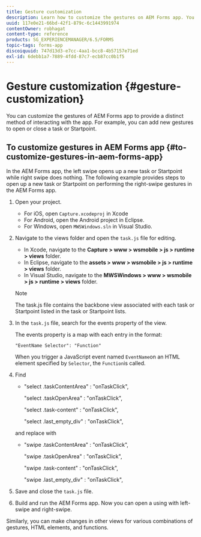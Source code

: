 ```yaml
---
title: Gesture customization
description: Learn how to customize the gestures on AEM Forms app. You can customize the gestures to provide a distinct method of interacting with the application.
uuid: 117e0e21-66bd-42f1-879c-6c1443991974
contentOwner: robhagat
content-type: reference
products: SG_EXPERIENCEMANAGER/6.5/FORMS
topic-tags: forms-app
discoiquuid: 747d13d3-e7cc-4aa1-bcc8-4b57157e71ed
exl-id: 6debb1a7-7889-4fdd-87c7-ecb87cc0b1f5
---
```

# Gesture customization {#gesture-customization}

You can customize the gestures of AEM Forms app to provide a distinct method of interacting with the app. For example, you can add new gestures to open or close a task or Startpoint.

## To customize gestures in AEM Forms app {#to-customize-gestures-in-aem-forms-app}

In the AEM Forms app, the left swipe opens up a new task or Startpoint while right swipe does nothing. The following example provides steps to open up a new task or Startpoint on performing the right-swipe gestures in the AEM Forms app.

1. Open your project.

    * For iOS, open `Capture.xcodeproj` in Xcode
    * For Android, open the Android project in Eclipse.
    * For Windows, open `MWSWindows.sln` in Visual Studio.

1. Navigate to the views folder and open the `task.js` file for editing.

    * In Xcode, navigate to the **Capture &gt; www &gt; wsmobile &gt; js &gt; runtime &gt; views** folder.
    * In Eclipse, navigate to the **assets &gt; www &gt; wsmobile &gt; js &gt; runtime &gt; views** folder.
    * In Visual Studio, navigate to the **MWSWindows &gt; www &gt; wsmobile &gt; js &gt; runtime &gt; views** folder.

   >[!NOTE]
   >
   >The task.js file contains the backbone view associated with each task or Startpoint listed in the task or Startpoint lists.

1. In the `task.js` file, search for the events property of the view.

   The events property is a map with each entry in the format:

   `"EventName Selector": "Function"`

   When you trigger a JavaScript event named `EventName`on an HTML element specified by `Selector`, the `Function`is called.

1. Find

    * "select .taskContentArea" : "onTaskClick",

      "select .taskOpenArea" : "onTaskClick",

      "select .task-content" : "onTaskClick",

      "select .last_empty_div" : "onTaskClick",

   and replace with

    * "swipe .taskContentArea" : "onTaskClick",

      "swipe .taskOpenArea" : "onTaskClick",

      "swipe .task-content" : "onTaskClick",

      "swipe .last_empty_div" : "onTaskClick",

1. Save and close the `task.js` file.
1. Build and run the AEM Forms app. Now you can open a using with left-swipe and right-swipe.

Similarly, you can make changes in other views for various combinations of gestures, HTML elements, and functions.
